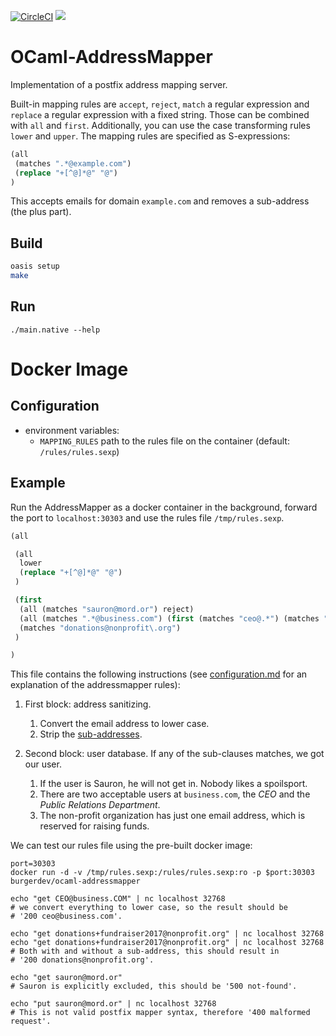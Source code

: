 [![CircleCI](https://circleci.com/gh/burgerdev/ocaml-addressmapper.svg?style=shield)](https://circleci.com/gh/burgerdev/ocaml-addressmapper) 
[![](https://images.microbadger.com/badges/image/burgerdev/ocaml-addressmapper.svg)](https://microbadger.com/images/burgerdev/ocaml-addressmapper "MicroBadger")

# OCaml-AddressMapper

Implementation of a postfix address mapping server.

Built-in mapping rules are `accept`, `reject`, `match` a regular expression
and `replace` a regular expression with a fixed string. Those can be combined
with `all` and `first`. Additionally, you can use the case transforming rules
`lower` and `upper`. The mapping rules are specified as S-expressions:

```lisp
(all
 (matches ".*@example.com")
 (replace "+[^@]*@" "@")
)
```

This accepts emails for domain `example.com` and removes a sub-address (the
plus part).

## Build

```bash
oasis setup
make
```

## Run

```
./main.native --help
```

# Docker Image

## Configuration

  * environment variables:
    - `MAPPING_RULES`
      path to the rules file on the container (default: `/rules/rules.sexp`)

## Example 

Run the AddressMapper as a docker container in the background, forward the port
to `localhost:30303` and use the rules file `/tmp/rules.sexp`.

```lisp
(all

 (all
  lower
  (replace "+[^@]*@" "@")
 )

 (first
  (all (matches "sauron@mord.or") reject)
  (all (matches ".*@business.com") (first (matches "ceo@.*") (matches "pr@.*")))
  (matches "donations@nonprofit\.org")
 )

)
```

This file contains the following instructions (see 
[configuration.md](configuration.md) for an explanation of the addressmapper
rules):

  1. First block: address sanitizing.

     1. Convert the email address to lower case.
	 2. Strip the [sub-addresses](https://en.wikipedia.org/wiki/Email_address#Sub-addressing).
  2. Second block: user database. If any of the sub-clauses matches, we got our 
     user.

     1. If the user is Sauron, he will not get in. Nobody likes a spoilsport.
	 2. There are two acceptable users at `business.com`, the *CEO* and the 
        *Public Relations Department*.
     3. The non-profit organization has just one email address, which is reserved
        for raising funds.

We can test our rules file using the pre-built docker image:

```
port=30303
docker run -d -v /tmp/rules.sexp:/rules/rules.sexp:ro -p $port:30303 burgerdev/ocaml-addressmapper

echo "get CEO@business.COM" | nc localhost 32768
# we convert everything to lower case, so the result should be 
# '200 ceo@business.com'.

echo "get donations+fundraiser2017@nonprofit.org" | nc localhost 32768
echo "get donations+fundraiser2017@nonprofit.org" | nc localhost 32768
# Both with and without a sub-address, this should result in 
# '200 donations@nonprofit.org'.

echo "get sauron@mord.or"
# Sauron is explicitly excluded, this should be '500 not-found'.

echo "put sauron@mord.or" | nc localhost 32768
# This is not valid postfix mapper syntax, therefore '400 malformed request'.
```


